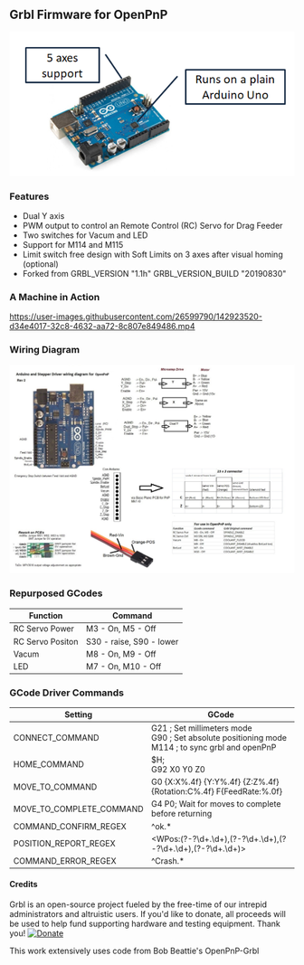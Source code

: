 ## Grbl Firmware for OpenPnP

![File](img/arduino.png)

### Features
 - Dual Y axis
 - PWM output to control an Remote Control (RC) Servo for Drag Feeder
 - Two switches for Vacum and LED
 - Support for M114 and M115
 - Limit switch free design with Soft Limits on 3 axes after visual homing (optional)
 - Forked from GRBL_VERSION "1.1h" GRBL_VERSION_BUILD "20190830"


### A Machine in Action
https://user-images.githubusercontent.com/26599790/142923520-d34e4017-32c8-4632-aa72-8c807e849486.mp4

### Wiring Diagram

![File](img/arduino_wiring.jpg)






### Repurposed GCodes
Function | Command
----|-----
RC Servo Power  | M3 - On, M5 - Off
RC Servo Positon | S30 - raise, S90 - lower
Vacum  | M8 - On, M9 - Off
LED | M7 - On, M10 - Off

### GCode Driver Commands

Setting | GCode
----|-----
CONNECT_COMMAND | G21 ; Set millimeters mode <br> G90 ; Set absolute positioning mode <br>M114 ; to sync grbl and openPnP
HOME_COMMAND | $H; <br>G92 X0 Y0 Z0
MOVE_TO_COMMAND | G0 {X:X%.4f} {Y:Y%.4f} {Z:Z%.4f} {Rotation:C%.4f} F{FeedRate:%.0f}
MOVE_TO_COMPLETE_COMMAND |G4 P0; Wait for moves to complete before returning
COMMAND_CONFIRM_REGEX | ^ok.*
POSITION_REPORT_REGEX | <WPos:(?<x>-?\d+\.\d+),(?<y>-?\d+\.\d+),(?<z>-?\d+\.\d+),(?<rotation>-?\d+\.\d+)>
COMMAND_ERROR_REGEX  | ^Crash.*

#### Credits

Grbl is an open-source project fueled by the free-time of our intrepid administrators and altruistic users. If you'd like to donate, all proceeds will be used to help fund supporting hardware and testing equipment. Thank you!
[![Donate](https://www.paypalobjects.com/en_US/i/btn/btn_donate_LG.gif)](https://www.paypal.com/cgi-bin/webscr?cmd=_s-xclick&hosted_button_id=CUGXJHXA36BYW)

This work extensively uses code from Bob Beattie's OpenPnP-Grbl
